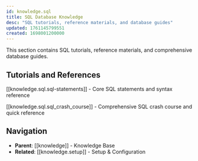 ```yaml
---
id: knowledge.sql
title: SQL Database Knowledge
desc: "SQL tutorials, reference materials, and database guides"
updated: 1761145799551
created: 1698001200000
---
```


This section contains SQL tutorials, reference materials, and comprehensive database guides.

## Tutorials and References

[[knowledge.sql.sql-statements]] - Core SQL statements and syntax reference

[[knowledge.sql.sql_crash_course]] - Comprehensive SQL crash course and quick reference

## Navigation

- **Parent**: [[knowledge]] - Knowledge Base
- **Related**: [[knowledge.setup]] - Setup & Configuration
